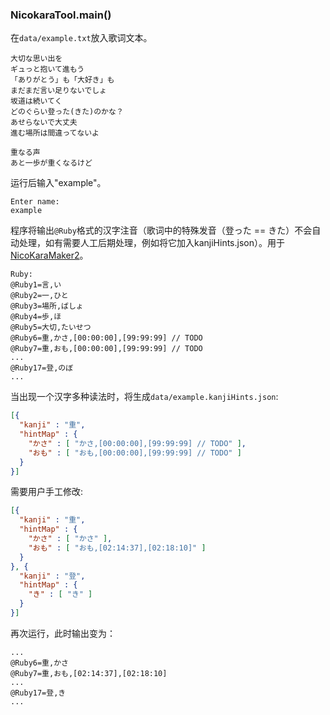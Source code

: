 ### NicokaraTool.main()

在`data/example.txt`放入歌词文本。

```
大切な思い出を
ギュっと抱いて進もう
「ありがとう」も「大好き」も
まだまだ言い足りないでしょ
坂道は続いてく
どのぐらい登った(きた)のかな？
あせらないで大丈夫
進む場所は間違ってないよ

重なる声
あと一歩が重くなるけど
```

运行后输入"example"。

```
Enter name: 
example
```

程序将输出`@Ruby`格式的汉字注音（歌词中的特殊发音（登った == きた）不会自动处理，如有需要人工后期处理，例如将它加入kanjiHints.json）。用于 [NicoKaraMaker2](https://shinta.coresv.com/help/NicoKaraMaker2_JPN.html)。

```
Ruby: 
@Ruby1=言,い
@Ruby2=一,ひと
@Ruby3=場所,ばしょ
@Ruby4=歩,ほ
@Ruby5=大切,たいせつ
@Ruby6=重,かさ,[00:00:00],[99:99:99] // TODO
@Ruby7=重,おも,[00:00:00],[99:99:99] // TODO
...
@Ruby17=登,のぼ
...
```

当出现一个汉字多种读法时，将生成`data/example.kanjiHints.json`:

```json
[{
  "kanji" : "重",
  "hintMap" : {
    "かさ" : [ "かさ,[00:00:00],[99:99:99] // TODO" ],
    "おも" : [ "おも,[00:00:00],[99:99:99] // TODO" ]
  }
}]
```

需要用户手工修改:

```json
[{
  "kanji" : "重",
  "hintMap" : {
    "かさ" : [ "かさ" ],
    "おも" : [ "おも,[02:14:37],[02:18:10]" ]
  }
}, {
  "kanji" : "登",
  "hintMap" : {
    "き" : [ "き" ]
  }
}]
```

再次运行，此时输出变为：

```
...
@Ruby6=重,かさ
@Ruby7=重,おも,[02:14:37],[02:18:10]
...
@Ruby17=登,き
...
```
